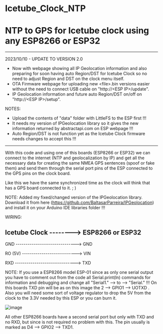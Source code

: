 # Icetube_Clock_NTP
# NTP to GPS for Icetube clock using any ESP8266 or ESP32 #

-----------------------------------------------------------------------------------------
2023/10/10 - UPDATE TO VERSION 2.0
- Now with webpage showing all IP Geolocation information and also preparing for soon having auto Region/DST for Icetube Clock so no need to adjust Region and DST on the clock menu itself.
- OTA Firmware webpage for uploading new \<file\>.bin versions easier without the need to connect USB cable on "http://\<ESP IP\>/update".
- IP Geolocation information and future auto Region/DST on/off on "http://\<ESP IP\>/setup".

NOTES: 
- Upload the contents of "data" folder with LittleFS to the ESP first !!!
- It needs my version of IPGeolocation library so it gives the new information returned by abstractapi.com on ESP webpage !!!
- Auto Region/DST is not function yet as the Icetube Clock firmware needs changes to accept this !!!
-----------------------------------------------------------------------------------------

With this code and using one of this boards (ESP8266 or ESP32) we can connect to the internet (NTP and geolocalization by IP) and get all the necessary data for creating the same NMEA GPS sentences (spoof or fake them) and send them through the serial port pins of the ESP connected to the GPS pins on the clock board.

Like this we have the same synchronized time as the clock will think that has a GPS board connected to it. ; )

NOTE: Added my fixed/changed version of the IPGeolocation library. Download it from here (https://github.com/BaltasarParreira/IPGeolocation) and install it on your Arduino IDE libraries folder !!!


WIRING:

Icetube Clock --------> ESP8266 or ESP32
------------------------------------------------------------------
GND  ------------------------------->  GND

RO (5V)  ---------------------------->  VIN

RXD  ------------------------------->  TXD

NOTE: If you use a ESP8266 model ESP-01 since as only one serial output you have to comment out from the code all Serial.print(ln) commands for information and debugging and change all "Serial1." --> to --> "Serial." !!!
On this boards TXD pin will be as on this image the 2 --> GPIO1 --> UOTXD . Also you will need some sort of voltage regulator to drop the 5V from the clock to the 3.3V needed by this ESP or you can burn it.

![image](https://github.com/johngarchie/xmas-icetube/assets/1650425/21afa672-2b4b-474e-a669-da5f2fe85820)


All other ESP8266 boards have a second serial port but only with TXD and no RXD, but since is not required no problem with this. The pin usually is marked as D4 --> GPIO2 --> TXD1.
